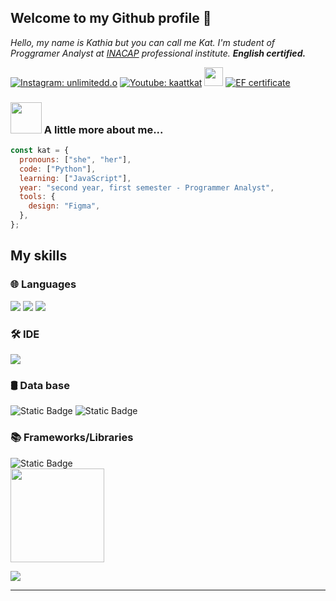 

<h2>Welcome to my Github profile 🎀</h2>

<p><em>Hello, my name is Kathia but you can call me Kat. I'm student of Proggramer Analyst at <a href="https://portal.inacap.cl/carreras/area-tecnologias-informacion-y-ciberseguridad/analista-programador">INACAP</a> professional institute. 
<b>English certified.</b></p></em>

  [![Instagram: unlimitedd.o](https://img.shields.io/badge/Instagram-pink?style=plastic&color=%23FF69B4)](https://www.instagram.com/unlimitedd.o/)
  [![Youtube: kaattkat](https://img.shields.io/badge/Youtube-red?style=plastic&color=%23DC143C)](https://www.youtube.com/@kaattkat) <img src="https://media.giphy.com/media/WUlplcMpOCEmTGBtBW/giphy.gif" width="30"> 
  [![EF certificate](https://img.shields.io/badge/EF%20certificate-blue?style=plastic)](https://cert.efset.org/es/1GVi9V) 



### <img src="https://media.giphy.com/media/VgCDAzcKvsR6OM0uWg/giphy.gif" width="50"> A little more about me...  
```javascript
const kat = {
  pronouns: ["she", "her"],
  code: ["Python"],
  learning: ["JavaScript"],
  year: "second year, first semester - Programmer Analyst",
  tools: {
    design: "Figma",
  },
};
```
<h2>My skills</h2>
<h3>🌐 Languages</h3>
<span>
<img src="https://img.shields.io/badge/python-3670A0?style=for-the-badge&logo=python&logoColor=ffdd54">
<img src="https://img.shields.io/badge/CSS-skyblue?style=for-the-badge&logo=css3">
<img src="https://img.shields.io/badge/HTML-%23FAC898?style=for-the-badge&logo=html5">
  
<h3>🛠️ IDE</h3>
<span>
<img src="https://img.shields.io/badge/VISUAL%20STUDIO%20CODE-%230088ff?style=for-the-badge">

<h3>🛢 Data base</h3>
<img alt="Static Badge" src="https://img.shields.io/badge/My%20sql-lightblue?style=for-the-badge&logo=mysql&logoColor=orange">
<img alt="Static Badge" src="https://img.shields.io/badge/-MongoDB-13aa52?style=for-the-badge&logo=mongodb&logoColor=white">

</span>
<h3>📚 Frameworks/Libraries</h3>
<img alt="Static Badge" src="https://img.shields.io/badge/Bootstrap-563D7C?style=for-the-badge&logo=bootstrap&logoColor=white"><br>
<img align="center" width=150px src="https://i.pinimg.com/originals/d2/b6/88/d2b688357b0c20cebde3745a3043108d.gif"/><br>

![](https://github-readme-stats.vercel.app/api/top-langs/?username=kathiacid&theme=ambient_gradient&hide_border=false&include_all_commits=false&count_private=false&layout=compact)


---
